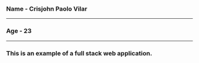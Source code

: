 ### Name - Crisjohn Paolo Vilar
---
### Age - 23
---
### This is an example of a full stack web application.